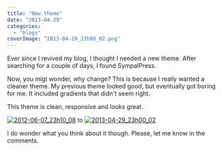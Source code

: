 ```yaml
---
title: "New theme"
date: "2013-04-29"
categories: 
  - "blogs"
coverImage: "2013-04-29_23h00_02.png"
---
```


Ever since I revived my blog, I thought I needed a new theme. After searching for a couple of days, I found SympalPress.

Now, you migt wonder, why change? This is because I really wanted a cleaner theme. My previous theme looked good, but eventually got boring for me. It included gradients that didn't seem right.

This theme is clean, responsive and looks great.

[![2012-06-07_23h10_08](images/2012-06-07_23h10_08-300x282.png)](http://www.jeroenheijster.nl/wp-content/uploads/2012/06/2012-06-07_23h10_08.png) to [![2013-04-29_23h00_02](images/2013-04-29_23h00_02-300x236.png)](http://www.jeroenheijster.nl/wp-content/uploads/2013/04/2013-04-29_23h00_02.png)

I do wonder what you think about it though. Please, let me know in the comments.
